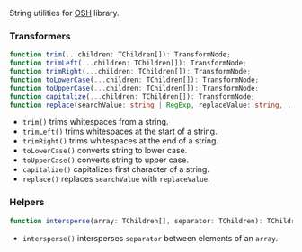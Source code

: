String utilities for [OSH](https://github.com/localvoid/osh) library.

### Transformers

```ts
function trim(...children: TChildren[]): TransformNode;
function trimLeft(...children: TChildren[]): TransformNode;
function trimRight(...children: TChildren[]): TransformNode;
function toLowerCase(...children: TChildren[]): TransformNode;
function toUpperCase(...children: TChildren[]): TransformNode;
function capitalize(...children: TChildren[]): TransformNode;
function replace(searchValue: string | RegExp, replaceValue: string, ...children: TChildren[]): TransformNode;
```

- `trim()` trims whitespaces from a string.
- `trimLeft()` trims whitespaces at the start of a string.
- `trimRight()` trims whitespaces at the end of a string.
- `toLowerCase()` converts string to lower case.
- `toUpperCase()` converts string to upper case.
- `capitalize()` capitalizes first character of a string.
- `replace()` replaces `searchValue` with `replaceValue`.

### Helpers

```ts
function intersperse(array: TChildren[], separator: TChildren): TChildren[];
```

- `intersperse()` intersperses `separator` between elements of an `array`.

